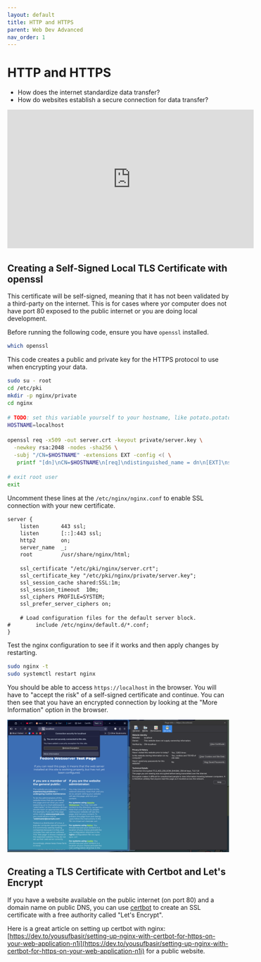 ```yaml
---
layout: default
title: HTTP and HTTPS
parent: Web Dev Advanced
nav_order: 1
---
```


# HTTP and HTTPS

- How does the internet standardize data transfer?
- How do websites establish a secure connection for data transfer?

<iframe width="560" height="315" src="https://www.youtube-nocookie.com/embed/AB0VMbvEz7g?si=5588P3d17-80HoVR" title="YouTube video player" frameborder="0" allow="accelerometer; autoplay; clipboard-write; encrypted-media; gyroscope; picture-in-picture; web-share" referrerpolicy="strict-origin-when-cross-origin" allowfullscreen></iframe>

## Creating a Self-Signed Local TLS Certificate with openssl

This certificate will be self-signed, meaning that it has not been validated by a third-party on the internet. This is for cases where yor computer does not have port 80 exposed to the public internet or you are doing local development.

Before running the following code, ensure you have `openssl` installed.

```bash
which openssl
```

This code creates a public and private key for the HTTPS protocol to use when encrypting your data.

```bash
sudo su - root
cd /etc/pki
mkdir -p nginx/private
cd nginx

# TODO: set this variable yourself to your hostname, like potato.potato
HOSTNAME=localhost

openssl req -x509 -out server.crt -keyout private/server.key \
  -newkey rsa:2048 -nodes -sha256 \
  -subj "/CN=$HOSTNAME" -extensions EXT -config <( \
   printf "[dn]\nCN=$HOSTNAME\n[req]\ndistinguished_name = dn\n[EXT]\nsubjectAltName=DNS:$HOSTNAME\nkeyUsage=digitalSignature\nextendedKeyUsage=serverAuth")

# exit root user
exit
```

Uncomment these lines at the `/etc/nginx/nginx.conf` to enable SSL connection with your new certificate.

```nginx
server {
    listen       443 ssl;
    listen       [::]:443 ssl;
    http2        on;
    server_name  _;
    root         /usr/share/nginx/html;

    ssl_certificate "/etc/pki/nginx/server.crt";
    ssl_certificate_key "/etc/pki/nginx/private/server.key";
    ssl_session_cache shared:SSL:1m;
    ssl_session_timeout  10m;
    ssl_ciphers PROFILE=SYSTEM;
    ssl_prefer_server_ciphers on;

    # Load configuration files for the default server block.
#        include /etc/nginx/default.d/*.conf;
}
```

Test the nginx configuration to see if it works and then apply changes by restarting.

```bash
sudo nginx -t
sudo systemctl restart nginx
```

You should be able to access `https://localhost` in the browser. You will have to "accept the risk" of a self-signed certificate and continue. You can then see that you have an encrypted connection by looking at the "More Information" option in the browser.

![self signed tls connection details](/assets/images/linux/selfsigned.png)

## Creating a TLS Certificate with Certbot and Let's Encrypt

If you have a website available on the public internet (on port 80) and a domain name on public DNS, you can use [certbot](https://certbot.eff.org/) to create an SSL certificate with a free authority called "Let's Encrypt".

Here is a great article on setting up certbot with nginx: [https://dev.to/yousufbasir/setting-up-nginx-with-certbot-for-https-on-your-web-application-n1i](https://dev.to/yousufbasir/setting-up-nginx-with-certbot-for-https-on-your-web-application-n1i) for a public website.

